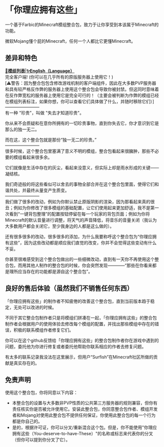 # 「你理应拥有这些」

一个基于Farbic的Minecraft模组整合包，致力于让你享受到本该属于Minecraft的功能。  

微软Mojang懂个屁的Minecraft，任何一个人都比它更懂Minecraft。

## 差异和特色

[**📜模组列表**](INCLUDED-MODS.md)|[**✨English（Language）**](README_English.md)  
完全客户端! (你可以在几乎所有的原版服务器上使用它！)  
[⚠️警告：因为整合包包含修改游戏机制的客户端组件，因此在大多数PVP服务器和具有较严格反作弊的服务器上使用这个整合包会导致你被封禁。但这同时意味着在反作弊宽松的服务器上使用它是完全可行的！（主要会被判断为作弊的模组已经在模组列表标注，如果你想，你可以查看它们具体做了什么，并随时移除它们）]  
————————  
有一种 "珍贵"，叫做 "失去才知道珍贵"。  

你从来不会质疑和在意你所拥有的一切珍贵事物，直到你失去它，你才意识到它是那么的独一无二。  

而在这，这个整合包就是那份“独一无二的珍贵。”  
————————  
很多时候，这个整合包里塞满了意义不明的模组，整合包看起来很臃肿，那些不必要的模组看起来很多余。  

它们就像是生活中存在的灰尘，看起来没意义，但实际上却是雨水形成的关键——凝结核。  

我们奇迹般的将这些看似可以舍去的事物全部合并在这个整合包里面，使得它们和谐共处，并最终从量变产生质变。  
————————  
我们做了很多的改动，例如为你默认禁止原版阴影的渲染，因为那看起来真的很丑；例如为你修改了很多模组的基础配置，让它们使用起来更加舒适，我不是第一次看到“一键背包整理”的配置按钮停留在每一个玩家的背包页面；例如为你将Minecraft的默认音量进行调整，将天气的声音降低，将音乐的音量关闭（我认为大多数用户都会关闭它，至少我身边的人都是这么做的）。  

还有很多很多的改动，很多很多的添加，为什么我要称呼这个整合包为“你理应拥有这些”，因为这些改动都是顺应我们直觉的改变，你并不会觉得这些变动有什么不妥。  

你甚至很难感受到这个整合包做出的一些细微改动，直到有一天你不再使用这个整合包，而用其他人制作的整合包的时候，你会突然发现————“那些在你看来都是理所应当存在的功能都是源自这个整合包”。

## 良好的售后体验（虽然我们不销售任何东西）

「你理应拥有这些」的制作者不知疲倦的改善这个整合包，直到当前版本趋于稳定，无处可以改进的时候。  

不同于其它整合包制作者只是将模组们拼凑在一起，「你理应拥有这些」的整合包制作者会根据用户的使用体验去修改每个模组的配置，并找出那些模组中存在的错误，积极的联系模组作者修复它们。  

你可以在这个github反馈给「你理应拥有这些」的整合包制作者你在游戏中遇到的问题，委托他为你进行修复或者委托他帮助你联系相应的作者去修复问题。  

有太多的联系记录我没法在这里展示，但用户“Surfish”在Minecraft社区所做的贡献是真实存在的。  

## 免责声明

使用这个整合包，你将同意以下内容：  

* 本整合包的设置与大多数非PVP性质的公共第三方服务器的规则兼容，但你有责任核实你是否被允许使用它。安装此整合包，你同意整合包作者、模组开发者和Mojang对使用此整合包不提供任何保证，你使用此整合包的每一个行为都是你自己的。  
* 是的，根据许可证，你可以分叉/重新混合这个包。但是，你不能使用"你理应拥有这些（You-deserve-to-have-These）"的名称或标志来代表你的分叉（但你可以提到你分叉了它）。
